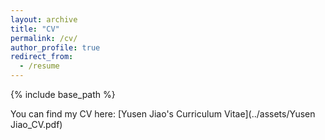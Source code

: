 ```yaml
---
layout: archive
title: "CV"
permalink: /cv/
author_profile: true
redirect_from:
  - /resume
---
```


{% include base_path %}

You can find my CV here: [Yusen Jiao's Curriculum Vitae](../assets/Yusen Jiao_CV.pdf)
